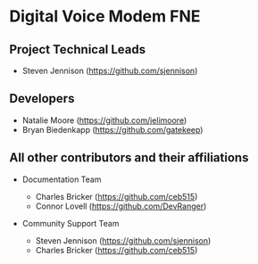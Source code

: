 # Digital Voice Modem FNE

## Project Technical Leads
- Steven Jennison (https://github.com/sjennison)

## Developers
- Natalie Moore (https://github.com/jelimoore)
- Bryan Biedenkapp (https://github.com/gatekeep)

## All other contributors and their affiliations
- Documentation Team
    - Charles Bricker (https://github.com/ceb515)
    - Connor Lovell (https://github.com/DevRanger)

- Community Support Team
    - Steven Jennison (https://github.com/sjennison)
    - Charles Bricker (https://github.com/ceb515)

